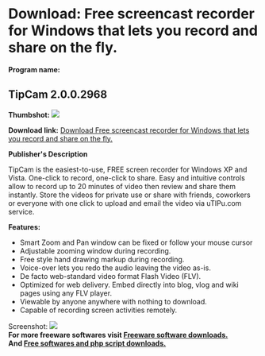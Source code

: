 # Download: Free screencast recorder for Windows that lets you record and share on the fly.

**Program name:**

## TipCam 2.0.0.2968

  
**Thumbshot:** ![](http://www.freewarefiles.com/screenshot/tipcam15_md.gif)   
  
**Download link:** [Download Free screencast recorder for Windows that lets you record and share on the fly.](http://freesoftwares.boysofts.com/TipCam_program_40626.html)  
  


**Publisher's Description**  
  


TipCam is the easiest-to-use, FREE screen recorder for Windows XP and Vista. One-click to record, one-click to share. Easy and intuitive controls allow to record up to 20 minutes of video then review and share them instantly. Store the videos for private use or share with friends, coworkers or everyone with one click to upload and email the video via uTIPu.com service. 

**Features:**

  * Smart Zoom and Pan window can be fixed or follow your mouse cursor 
  * Adjustable zooming window during recording. 
  * Free style hand drawing markup during recording. 
  * Voice-over lets you redo the audio leaving the video as-is. 
  * De facto web-standard video format Flash Video (FLV). 
  * Optimized for web delivery. Embed directly into blog, vlog and wiki pages using any FLV player. 
  * Viewable by anyone anywhere with nothing to download. 
  * Capable of recording screen activities remotely. 

  
  
Screenshot: ![](http://www.freewarefiles.com/screenshot/tipcam15.gif)   
**For more freeware softwares visit [Freeware software downloads.](http://freesoftwares.boysofts.com/)**   
**And [Free softwares and php script downloads.](http://www.boysofts.com/)**
